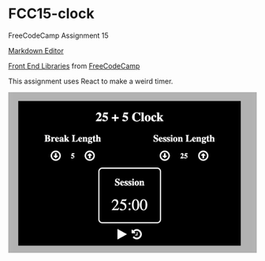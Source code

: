 # FCC15-clock
FreeCodeCamp Assignment 15

[Markdown Editor](https://www.alex-cameron.com/FCC15/)

[Front End Libraries](https://www.freecodecamp.org/certification/alexcamero/front-end-libraries) from [FreeCodeCamp](https://www.freecodecamp.org/)

This assignment uses React to make a weird timer.

![Image of app 1](https://github.com/alexcamero/FCC15-clock/blob/main/01.png)
